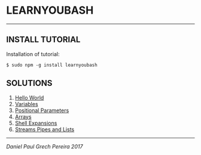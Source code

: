 # LEARNYOUBASH
---

## INSTALL TUTORIAL

Installation of tutorial:
```
$ sudo npm -g install learnyoubash
```

## SOLUTIONS

1. [Hello World](https://github.com/pereiradaniel/learnyoubash/tree/master/hello_world)
2. [Variables](https://github.com/pereiradaniel/learnyoubash/tree/master/variables)
3. [Positional Parameters](https://github.com/pereiradaniel/learnyoubash/tree/master/positional_parameters)
4. [Arrays](https://github.com/pereiradaniel/learnyoubash/tree/master/arrays)
5. [Shell Expansions](https://github.com/pereiradaniel/learnyoubash/tree/master/shell_expansions)
6. [Streams Pipes and Lists]()
---

*Daniel Paul Grech Pereira 2017*
